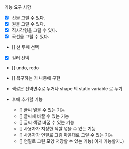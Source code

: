 기능 요구 사항 
- [x] 선을 그릴 수 있다.
- [x] 원을 그릴 수 있다. 
- [x] 직사각형을 그릴 수 있다.
- [x] 곡선을 그릴 수 있다.
- [] 선 두께 선택
- [x] 컬러 선택
 - [] undo, redo


 - [] 복구하는 거 나중에 구현
 - 색깔은 전역변수로 두거나 shape 의 static variable 로 두기

 - 후에 추가할 기능
   - []  글씨 넣을 수 있는 기능
   - [] 글씨체 바꿀 수 있는 기능
   - [] 글씨 색깔 바꿀 수 있는 기능
   - [] 사용자가 지정한 색깔 넣을 수 있는 기능
   - [] 사용자가 연필로 그림 마음대로 그릴 수 있는 기능
   - [] 연필로 그린 모양 저장할 수 있는 기능( 이게 가능할지..)